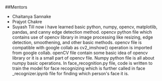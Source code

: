 ##Mentors
- Chaitanya Sannake
- Prajyot Chakre
- Suyash
Till now i have learned basic python, numpy, opencv, matplotlib, pandas, and canny edge detection method.
opencv python file which contains use of opencv library in image processing like resizing, edge detection, smoothening, and other basic methods.
opencv file is compatible with google collab as cv2_imshow() operation is imported from google collab.
openCV file contain some basic idea of opencv library  or it is a small part of opencv file.
Numpy python file is all about numpy basic operations.
In face_recognition.py file, code is written to train the model for face recognizing which is further called in face _recognizer.ipynb file for finding which person's face it is.


